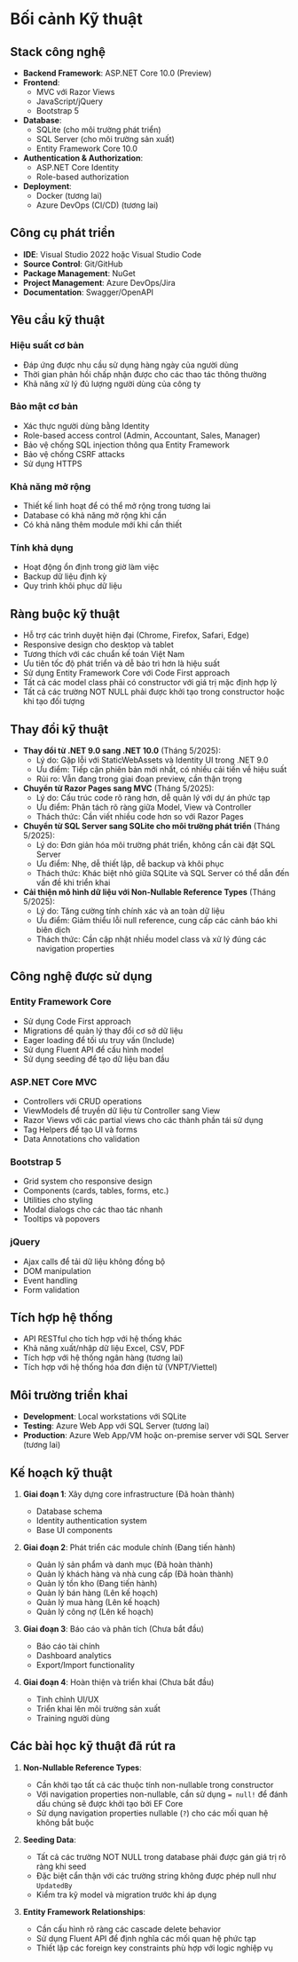 # Bối cảnh Kỹ thuật

## Stack công nghệ

- **Backend Framework**: ASP.NET Core 10.0 (Preview)
- **Frontend**:
  - MVC với Razor Views
  - JavaScript/jQuery
  - Bootstrap 5
- **Database**:
  - SQLite (cho môi trường phát triển)
  - SQL Server (cho môi trường sản xuất)
  - Entity Framework Core 10.0
- **Authentication & Authorization**:
  - ASP.NET Core Identity
  - Role-based authorization
- **Deployment**:
  - Docker (tương lai)
  - Azure DevOps (CI/CD) (tương lai)

## Công cụ phát triển

- **IDE**: Visual Studio 2022 hoặc Visual Studio Code
- **Source Control**: Git/GitHub
- **Package Management**: NuGet
- **Project Management**: Azure DevOps/Jira
- **Documentation**: Swagger/OpenAPI

## Yêu cầu kỹ thuật

### Hiệu suất cơ bản

- Đáp ứng được nhu cầu sử dụng hàng ngày của người dùng
- Thời gian phản hồi chấp nhận được cho các thao tác thông thường
- Khả năng xử lý đủ lượng người dùng của công ty

### Bảo mật cơ bản

- Xác thực người dùng bằng Identity
- Role-based access control (Admin, Accountant, Sales, Manager)
- Bảo vệ chống SQL injection thông qua Entity Framework
- Bảo vệ chống CSRF attacks
- Sử dụng HTTPS

### Khả năng mở rộng

- Thiết kế linh hoạt để có thể mở rộng trong tương lai
- Database có khả năng mở rộng khi cần
- Có khả năng thêm module mới khi cần thiết

### Tính khả dụng

- Hoạt động ổn định trong giờ làm việc
- Backup dữ liệu định kỳ
- Quy trình khôi phục dữ liệu

## Ràng buộc kỹ thuật

- Hỗ trợ các trình duyệt hiện đại (Chrome, Firefox, Safari, Edge)
- Responsive design cho desktop và tablet
- Tương thích với các chuẩn kế toán Việt Nam
- Ưu tiên tốc độ phát triển và dễ bảo trì hơn là hiệu suất
- Sử dụng Entity Framework Core với Code First approach
- Tất cả các model class phải có constructor với giá trị mặc định hợp lý
- Tất cả các trường NOT NULL phải được khởi tạo trong constructor hoặc khi tạo đối tượng

## Thay đổi kỹ thuật

- **Thay đổi từ .NET 9.0 sang .NET 10.0** (Tháng 5/2025):
  - Lý do: Gặp lỗi với StaticWebAssets và Identity UI trong .NET 9.0
  - Ưu điểm: Tiếp cận phiên bản mới nhất, có nhiều cải tiến về hiệu suất
  - Rủi ro: Vẫn đang trong giai đoạn preview, cần thận trọng
- **Chuyển từ Razor Pages sang MVC** (Tháng 5/2025):
  - Lý do: Cấu trúc code rõ ràng hơn, dễ quản lý với dự án phức tạp
  - Ưu điểm: Phân tách rõ ràng giữa Model, View và Controller
  - Thách thức: Cần viết nhiều code hơn so với Razor Pages
- **Chuyển từ SQL Server sang SQLite cho môi trường phát triển** (Tháng 5/2025):
  - Lý do: Đơn giản hóa môi trường phát triển, không cần cài đặt SQL Server
  - Ưu điểm: Nhẹ, dễ thiết lập, dễ backup và khôi phục
  - Thách thức: Khác biệt nhỏ giữa SQLite và SQL Server có thể dẫn đến vấn đề khi triển khai
- **Cải thiện mô hình dữ liệu với Non-Nullable Reference Types** (Tháng 5/2025):
  - Lý do: Tăng cường tính chính xác và an toàn dữ liệu
  - Ưu điểm: Giảm thiểu lỗi null reference, cung cấp các cảnh báo khi biên dịch
  - Thách thức: Cần cập nhật nhiều model class và xử lý đúng các navigation properties

## Công nghệ được sử dụng

### Entity Framework Core

- Sử dụng Code First approach
- Migrations để quản lý thay đổi cơ sở dữ liệu
- Eager loading để tối ưu truy vấn (Include)
- Sử dụng Fluent API để cấu hình model
- Sử dụng seeding để tạo dữ liệu ban đầu

### ASP.NET Core MVC

- Controllers với CRUD operations
- ViewModels để truyền dữ liệu từ Controller sang View
- Razor Views với các partial views cho các thành phần tái sử dụng
- Tag Helpers để tạo UI và forms
- Data Annotations cho validation

### Bootstrap 5

- Grid system cho responsive design
- Components (cards, tables, forms, etc.)
- Utilities cho styling
- Modal dialogs cho các thao tác nhanh
- Tooltips và popovers

### jQuery

- Ajax calls để tải dữ liệu không đồng bộ
- DOM manipulation
- Event handling
- Form validation

## Tích hợp hệ thống

- API RESTful cho tích hợp với hệ thống khác
- Khả năng xuất/nhập dữ liệu Excel, CSV, PDF
- Tích hợp với hệ thống ngân hàng (tương lai)
- Tích hợp với hệ thống hóa đơn điện tử (VNPT/Viettel)

## Môi trường triển khai

- **Development**: Local workstations với SQLite
- **Testing**: Azure Web App với SQL Server (tương lai)
- **Production**: Azure Web App/VM hoặc on-premise server với SQL Server (tương lai)

## Kế hoạch kỹ thuật

1. **Giai đoạn 1**: Xây dựng core infrastructure (Đã hoàn thành)

   - Database schema
   - Identity authentication system
   - Base UI components

2. **Giai đoạn 2**: Phát triển các module chính (Đang tiến hành)

   - Quản lý sản phẩm và danh mục (Đã hoàn thành)
   - Quản lý khách hàng và nhà cung cấp (Đã hoàn thành)
   - Quản lý tồn kho (Đang tiến hành)
   - Quản lý bán hàng (Lên kế hoạch)
   - Quản lý mua hàng (Lên kế hoạch)
   - Quản lý công nợ (Lên kế hoạch)

3. **Giai đoạn 3**: Báo cáo và phân tích (Chưa bắt đầu)

   - Báo cáo tài chính
   - Dashboard analytics
   - Export/Import functionality

4. **Giai đoạn 4**: Hoàn thiện và triển khai (Chưa bắt đầu)
   - Tinh chỉnh UI/UX
   - Triển khai lên môi trường sản xuất
   - Training người dùng

## Các bài học kỹ thuật đã rút ra

1. **Non-Nullable Reference Types**:

   - Cần khởi tạo tất cả các thuộc tính non-nullable trong constructor
   - Với navigation properties non-nullable, cần sử dụng `= null!` để đánh dấu chúng sẽ được khởi tạo bởi EF Core
   - Sử dụng navigation properties nullable (`?`) cho các mối quan hệ không bắt buộc

2. **Seeding Data**:

   - Tất cả các trường NOT NULL trong database phải được gán giá trị rõ ràng khi seed
   - Đặc biệt cẩn thận với các trường string không được phép null như `UpdatedBy`
   - Kiểm tra kỹ model và migration trước khi áp dụng

3. **Entity Framework Relationships**:
   - Cần cấu hình rõ ràng các cascade delete behavior
   - Sử dụng Fluent API để định nghĩa các mối quan hệ phức tạp
   - Thiết lập các foreign key constraints phù hợp với logic nghiệp vụ

